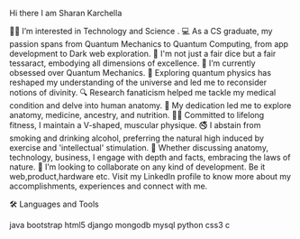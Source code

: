 Hi there 
I am Sharan Karchella

👨‍💻 I’m interested in Technology and Science .
💻 As a CS graduate, my passion spans from Quantum Mechanics to Quantum Computing, from app development to Dark web exploration.
🎲 I'm not just a fair dice but a fair tessaract, embodying all dimensions of excellence.
🔭 I’m currently obsessed over Quantum Mechanics.
🤔 Exploring quantum physics has reshaped my understanding of the universe and led me to reconsider notions of divinity.
🔍 Research fanaticism helped me tackle my medical condition and delve into human anatomy.
🔬 My dedication led me to explore anatomy, medicine, ancestry, and nutrition.
🏋️‍♂️ Committed to lifelong fitness, I maintain a V-shaped, muscular physique.
🚭 I abstain from smoking and drinking alcohol, preferring the natural high induced by exercise and 'intellectual' stimulation.
💬 Whether discussing anatomy, technology, business, I engage with depth and facts, embracing the laws of nature.
💬 I’m looking to collaborate on any kind of development. Be it web,product,hardware etc.
Visit my LinkedIn profile to know more about my accomplishments, experiences and connect with me.

🛠️  Languages and Tools

java bootstrap html5 django mongodb mysql python css3 c
